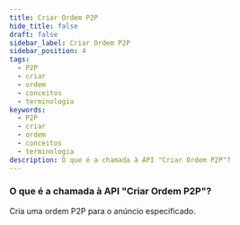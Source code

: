 ```yaml
---
title: Criar Ordem P2P
hide_title: false
draft: false
sidebar_label: Criar Ordem P2P
sidebar_position: 4
tags:
  - P2P
  - criar
  - ordem
  - conceitos
  - terminologia
keywords:
  - P2P
  - criar
  - ordem
  - conceitos
  - terminologia
description: O que é a chamada à API "Criar Ordem P2P"?
---
```


### O que é a chamada à API "Criar Ordem P2P"?

Cria uma ordem P2P para o anúncio especificado.
